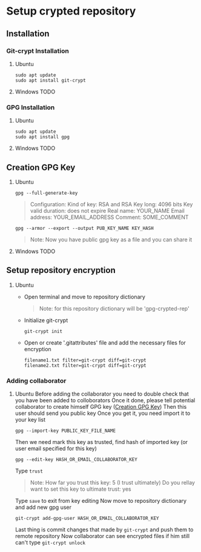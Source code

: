 # Setup crypted repository
## Installation
### Git-crypt Installation
1. Ubuntu
    ```
    sudo apt update
    sudo apt install git-crypt
    ```
2. Windows
    TODO
### GPG Installation
1. Ubuntu
    ```
    sudo apt update
    sudo apt install gpg
    ```
2. Windows
    TODO
## Creation GPG Key
1. Ubuntu
    ```
    gpg --full-generate-key
    ```
    > Configuration:
    Kind of key: RSA and RSA
    Key long: 4096 bits
    Key valid duration: does not expire
    Real name: YOUR_NAME
    Email address: YOUR_EMAIL_ADDRESS
    Comment: SOME_COMMENT
    
    ```
    gpg --armor --export --output PUB_KEY_NAME KEY_HASH
    ```
    
    > Note:
    Now you have public gpg key as a file and you can share it
2. Windows
    TODO
        
## Setup repository encryption
1. Ubuntu
    - Open terminal and move to repository dictionary
        > Note: for this repository dictionary will be 'gpg-crypted-rep'
    
    - Initialize git-crypt
        ```
        git-crypt init
        ```
    - Open or create '.gitattributes' file and add the necessary files for encryption
        ```
        filename1.txt filter=git-crypt diff=git-crypt
        filename2.txt filter=git-crypt diff=git-crypt
        ```
    
### Adding collaborator
1. Ubuntu
    Before adding the collaborator you need to double check that you have been added to colloborators
    Once it done, please tell potential collaborator to create himself GPG key ([Creation GPG Key]("#creation-gpg-key"))
    Then this user should send you public key
    Once you get it, you need import it to your key list
    ```
    gpg --import-key PUBLIC_KEY_FILE_NAME
    ```
    Then we need mark this key as trusted, find hash of imported key (or user email specified for this key)
    ```
    gpg --edit-key HASH_OR_EMAIL_COLLABORATOR_KEY
    ```
    Type `trust`
    > Note:
    How far you trust this key: 5 (I trust ultimately)
    Do you rellay want to set this key to ultimate trust: yes
    
    Type `save` to exit from key editing
    Now move to repository dictionary and add new gpg user
    ```
    git-crypt add-gpg-user HASH_OR_EMAIL_COLLABORATOR_KEY
    ```
    Last thing is commit changes that made by `git-crypt` and push them to remote repository
    Now collaborator can see encrypted files if him still can't type `git-crypt unlock`
